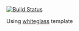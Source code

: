 [![Build Status](https://travis-ci.com/AandersonL/aandersonl.github.io.svg?branch=developement)](https://travis-ci.com/AandersonL/aandersonl.github.io)

Using [whiteglass](https://github.com/yous/whiteglass) template
